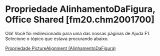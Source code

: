 
# Propriedade AlinhamentoDaFigura, Office Shared [fm20.chm2001700]

Olá! Você foi redirecionado para uma das nossas páginas de Ajuda F1. Selecione o tópico que estava procurando abaixo.

[Propriedade PictureAlignment (AlinhamentoDaFigura)](http://msdn.microsoft.com/library/5d497e60-7106-6278-a5c0-06ef06d6177f%28Office.15%29.aspx)
